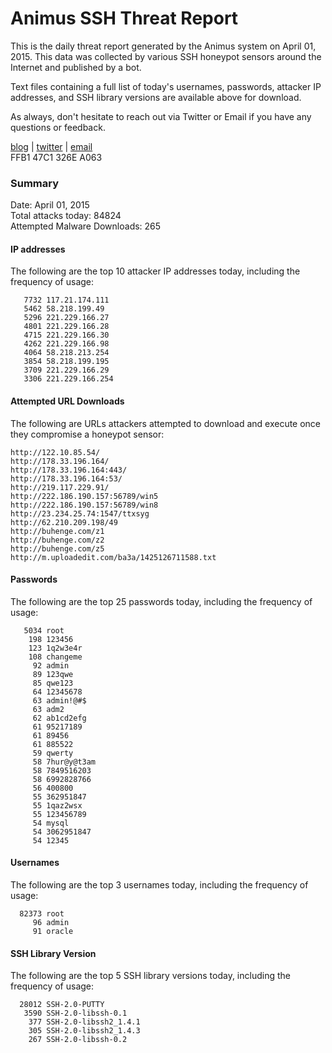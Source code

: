 # Animus SSH Threat Report

This is the daily threat report generated by the Animus system on April 01, 2015. This data was collected by various SSH honeypot sensors around the Internet and published by a bot.  

Text files containing a full list of today's usernames, passwords, attacker IP addresses, and SSH library versions are available above for download.  

As always, don't hesitate to reach out via Twitter or Email if you have any questions or feedback.  

[blog](http://morris.guru) | [twitter](https://twitter.com/andrew___morris) | [email](mailto:andrew@morris.guru)  
FFB1 47C1 326E A063  

### Summary

Date: April 01, 2015  
Total attacks today: 84824  
Attempted Malware Downloads: 265 

#### IP addresses
The following are the top 10 attacker IP addresses today, including the frequency of usage:
```
   7732 117.21.174.111
   5462 58.218.199.49
   5296 221.229.166.27
   4801 221.229.166.28
   4715 221.229.166.30
   4262 221.229.166.98
   4064 58.218.213.254
   3854 58.218.199.195
   3709 221.229.166.29
   3306 221.229.166.254
```

#### Attempted URL Downloads
The following are URLs attackers attempted to download and execute once they compromise a honeypot sensor:
```
http://122.10.85.54/
http://178.33.196.164/
http://178.33.196.164:443/
http://178.33.196.164:53/
http://219.117.229.91/
http://222.186.190.157:56789/win5
http://222.186.190.157:56789/win8
http://23.234.25.74:1547/ttxsyg
http://62.210.209.198/49
http://buhenge.com/z1
http://buhenge.com/z2
http://buhenge.com/z5
http://m.uploadedit.com/ba3a/1425126711588.txt
```

#### Passwords
The following are the top 25 passwords today, including the frequency of usage:
```
   5034 root
    198 123456
    123 1q2w3e4r
    108 changeme
     92 admin
     89 123qwe
     85 qwe123
     64 12345678
     63 admin!@#$
     63 adm2
     62 ab1cd2efg
     61 95217189
     61 89456
     61 885522
     59 qwerty
     58 7hur@y@t3am
     58 7849516203
     58 6992828766
     56 400800
     55 362951847
     55 1qaz2wsx
     55 123456789
     54 mysql
     54 3062951847
     54 12345
```

#### Usernames
The following are the top 3 usernames today, including the frequency of usage:
```
  82373 root
     96 admin
     91 oracle
```

#### SSH Library Version
The following are the top 5 SSH library versions today, including the frequency of usage:
```
  28012 SSH-2.0-PUTTY
   3590 SSH-2.0-libssh-0.1
    377 SSH-2.0-libssh2_1.4.1
    305 SSH-2.0-libssh2_1.4.3
    267 SSH-2.0-libssh-0.2
```

